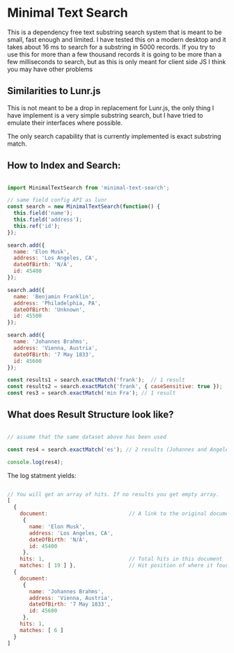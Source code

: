 # Minimal Text Search

This is a dependency free text substring search system that is meant to be small, fast enough and limited. I have tested this on a modern desktop and it takes about 16 ms to search for a substring in 5000 records. If you try to use this for more than a few thousand records it is going to be more than a few milliseconds to search, but as this is only meant for client side JS I think you may have other problems

## Similarities to Lunr.js

This is not meant to be a drop in replacement for Lunr.js, the only thing I have implement is a very simple substring search, but I have tried to emulate their interfaces where possible.

The only search capability that is currently implemented is exact substring match.


## How to Index and Search:

```javascript

import MinimalTextSearch from 'minimal-text-search';

// same field config API as lunr
const search = new MinimalTextSearch(function() {
  this.field('name');
  this.field('address');
  this.ref('id');
});

search.add({
  name: 'Elon Musk',
  address: 'Los Angeles, CA',
  dateOfBirth: 'N/A',
  id: 45400
});

search.add({
  name: 'Benjamin Franklin',
  address: 'Philadelphia, PA',
  dateOfBirth: 'Unknown',
  id: 45500
});

search.add({
  name: 'Johannes Brahms',
  address: 'Vienna, Austria',
  dateOfBirth: '7 May 1833',
  id: 45600
});

const results1 = search.exactMatch('frank');  // 1 result
const results2 = search.exactMatch('frank', { caseSensitive: true });  // 0 results
const res3 = search.exactMatch('min Fra'); // 1 result

```


## What does Result Structure look like?

```javascript

// assume that the same dataset above has been used

const res4 = search.exactMatch('es'); // 2 results (Johannes and Angeles will match)

console.log(res4);
```

The log statment yields:

```javascript

// You will get an array of hits. If no results you get empty array.
[
  {
    document:                          // A link to the original document (not a copy)
     {
       name: 'Elon Musk',
       address: 'Los Angeles, CA',
       dateOfBirth: 'N/A',
       id: 45400
     },
    hits: 1,                           // Total hits in this document
    matches: [ 19 ] },                 // Hit position of where it found a match
  {
    document:
     {
       name: 'Johannes Brahms',
       address: 'Vienna, Austria',
       dateOfBirth: '7 May 1833',
       id: 45600
     },
    hits: 1,
    matches: [ 6 ]
  }
]

```
